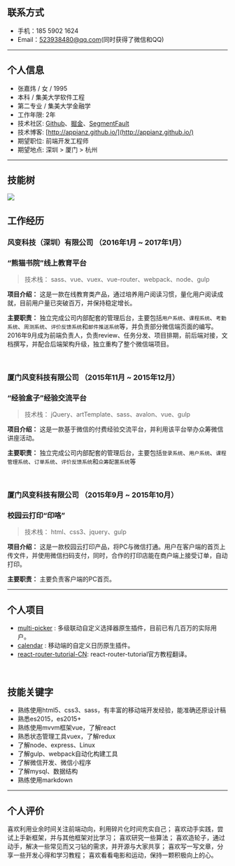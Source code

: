 ## 联系方式
- 手机：185 5902 1624
- Email：523938480@qq.com(同时获得了微信和QQ)

---

## 个人信息
 - 张嘉炜 / 女 / 1995 
 - 本科 / 集美大学软件工程
 - 第二专业 / 集美大学金融学
 - 工作年限: 2年
 - 技术社区: [Github](https://github.com/AppianZ)、[掘金](https://gold.xitu.io/user/57c664355bbb5000635314b6)、[SegmentFault](https://segmentfault.com/u/appian)
 - 技术博客: [http://appianz.github.io/](http://appianz.github.io/)
 - 期望职位: 前端开发工程师
 - 期望地点: 深圳 > 厦门 > 杭州 
 
---
## 技能树
![](https://ohovav7hg.qnssl.com/techtree.png)

## 工作经历

### 风变科技（深圳）有限公司 （2016年1月 ~ 2017年1月）

### “熊猫书院”线上教育平台 

> 技术栈： sass、vue、vuex、vue-router、webpack、node、gulp

**项目介绍：** 
这是一款在线教育类产品，通过培养用户阅读习惯，量化用户阅读成就，目前用户量已突破百万，并保持稳定增长。

**主要职责：** 
独立完成公司内部配套的管理后台，主要包括`用户系统`、`课程系统`、`考勤系统`、`周测系统`、`评价反馈系统`和`邮件推送系统`等，并负责部分微信端页面的编写。2016年9月成为前端负责人，负责review、任务分发、项目排期，前后端对接，文档撰写，并配合后端架构升级，独立重构了整个微信端项目。

<br/>


### 厦门风变科技有限公司 （2015年11月 ~ 2015年12月）

### “经验盒子”经验交流平台

> 技术栈： jQuery、artTemplate、sass、avalon、vue、gulp

**项目介绍：** 
这是一款基于微信的付费经验交流平台，并利用该平台举办众筹微信讲座活动。

**主要职责：** 
独立完成公司内部配套的管理后台，主要包括`登录系统`、`用户系统`、`课程管理系统`、`订单系统`、`评价反馈系统`和`众筹配置系统`等

<br/>

### 厦门风变科技有限公司 （2015年9月 ~ 2015年10月）

### 校园云打印“印咯”

> 技术栈： html、css3、jquery、gulp

**项目介绍：** 
这是一款校园云打印产品，将PC与微信打通。用户在客户端的首页上传文件，并使用微信扫码支付，同时，合作的打印店能在商户端上接受订单，自动打印。

**主要职责：**
主要负责客户端的PC首页。


---


## 个人项目

 - [multi-picker](https://github.com/AppianZ/multi-picker) : 多级联动自定义选择器原生插件，目前已有几百万的实际用户。
 - [calendar](https://github.com/AppianZ/calendar) : 移动端的自定义日历原生插件。
 - [react-router-tutorial-CN](https://github.com/AppianZ/react-router-tutorial-CN): react-router-tutorial官方教程翻译。
   
<br/>

## 技能关键字

- 熟练使用html5、css3、sass，有丰富的移动端开发经验，能准确还原设计稿
- 熟悉es2015，es2015+
- 熟练使用mvvm框架vue，了解react
- 熟悉状态管理工具vuex，了解redux
- 了解node、express、Linux
- 了解gulp、webpack自动化构建工具
- 了解微信开发、微信小程序
- 了解mysql、数据结构
- 熟练使用markdown

---

## 个人评价

喜欢利用业余时间关注前端动向，利用碎片化时间充实自己；
喜欢动手实践，尝试上手新框架，并与其他框架对比学习；
喜欢研究一些算法；
喜欢造轮子，通过动手，解决一些常见而又刁钻的需求，并开源与大家共享；
喜欢写一写文章，分享一些开发心得和学习教程；
喜欢看看电影和运动，保持一颗积极向上的心。

